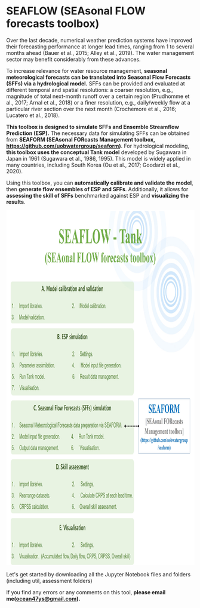 # SEAFLOW (SEAsonal FLOW forecasts toolbox)

Over the last decade, numerical weather prediction systems have improved their forecasting performance at longer lead times, ranging from 1 to several months ahead (Bauer et al., 2015; Alley et al., 2019). The water management sector may benefit considerably from these advances. 

To increase relevance for water resource management, <b>seasonal meteorological forecasts can be translated into Seasonal Flow Forecasts (SFFs) via a hydrological model.</b> SFFs can be provided and evaluated at different temporal and spatial resolutions: a coarser resolution, e.g., magnitude of total next-month runoff over a certain region (Prudhomme et al., 2017; Arnal et al., 2018) or a finer resolution, e.g., daily/weekly flow at a particular river section over the next month (Crochemore et al., 2016; Lucatero et al., 2018). 

<b>This toolbox is designed to simulate SFFs and Ensemble Streamflow Prediction (ESP).</b> The necessary data for simulating SFFs can be obtained from <b>SEAFORM (SEAsonal FORcasts Management toolbox, https://github.com/uobwatergroup/seaform)</b>. For hydrological modeling, <b>this toolbox uses the conceptual Tank model</b> developed by Sugawara in Japan in 1961 (Sugawara et al., 1986, 1995). This model is widely applied in many countries, including South Korea (Ou et al., 2017; Goodarzi et al., 2020).

Using this toolbox, you can <b>automatically calibrate and validate the model</b>, then <b>generate flow ensembles of ESP and SFFs</b>. Additionally, it allows for <b>assessing the skill of SFFs</b> benchmarked against ESP and <b>visualizing the results</b>.

<img src="util/images/SEAFLOW_modules_f.jpg" width="1050" height="950">


Let's get started by downloading all the Jupyter Notebook files and folders (including util, assessment folders)

If you find any errors or any comments on this tool, <b>please email me(ocean47ys@gmail.com).</b>
